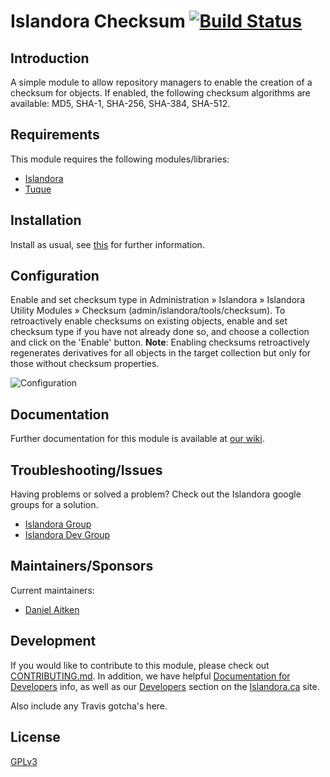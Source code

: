 # Islandora Checksum [![Build Status](https://travis-ci.org/Islandora/islandora_checksum.png?branch=7.x)](https://travis-ci.org/Islandora/islandora_checksum)

## Introduction

A simple module to allow repository managers to enable the creation of a checksum for objects. If enabled, the following checksum algorithms are available: MD5, SHA-1, SHA-256, SHA-384, SHA-512. 

## Requirements

This module requires the following modules/libraries:

* [Islandora](https://github.com/islandora/islandora)
* [Tuque](https://github.com/islandora/tuque)

## Installation

Install as usual, see [this](https://drupal.org/documentation/install/modules-themes/modules-7) for further information.

## Configuration

Enable and set checksum type in Administration » Islandora » Islandora Utility Modules » Checksum (admin/islandora/tools/checksum). To retroactively enable checksums on existing objects, enable and set checksum type if you have not already done so, and choose a collection and click on the 'Enable' button. **Note**: Enabling checksums retroactively regenerates derivatives for all objects in the target collection but only for those without checksum properties.

![Configuration](https://wiki.duraspace.org/download/attachments/69833526/screenshot_checksum_admin.png?version=1&modificationDate=1509042384043&api=v2)

## Documentation

Further documentation for this module is available at [our wiki](https://wiki.duraspace.org/display/ISLANDORA/Islandora+Checksum).

## Troubleshooting/Issues

Having problems or solved a problem? Check out the Islandora google groups for a solution.

* [Islandora Group](https://groups.google.com/forum/?hl=en&fromgroups#!forum/islandora)
* [Islandora Dev Group](https://groups.google.com/forum/?hl=en&fromgroups#!forum/islandora-dev)

## Maintainers/Sponsors

Current maintainers:

* [Daniel Aitken](https://github.com/qadan)

## Development

If you would like to contribute to this module, please check out [CONTRIBUTING.md](CONTRIBUTING.md). In addition, we have helpful [Documentation for Developers](https://github.com/Islandora/islandora/wiki#wiki-documentation-for-developers) info, as well as our [Developers](http://islandora.ca/developers) section on the [Islandora.ca](http://islandora.ca) site.

Also include any Travis gotcha's here. 

## License

[GPLv3](http://www.gnu.org/licenses/gpl-3.0.txt)
